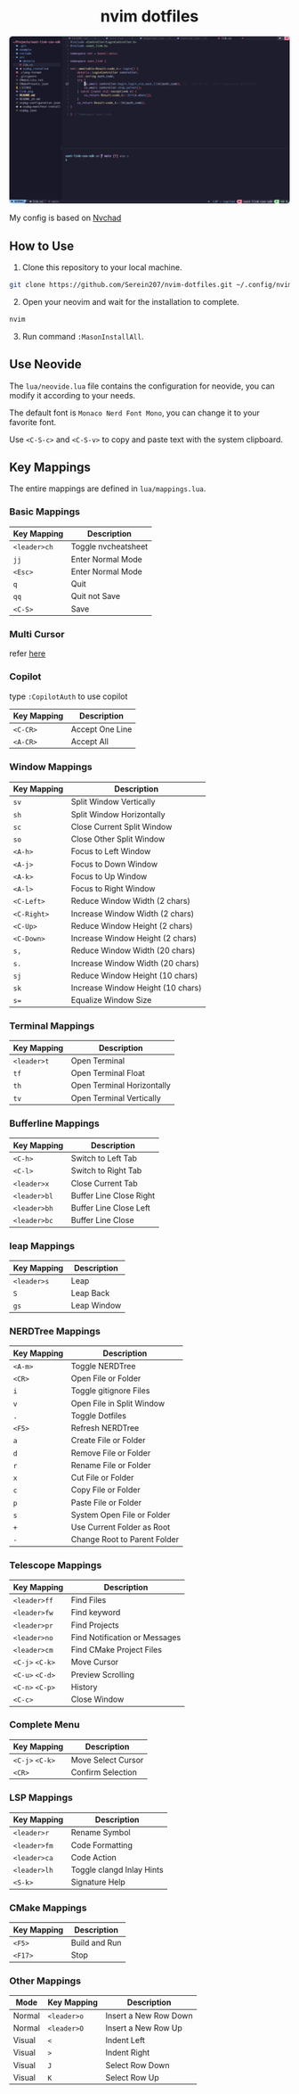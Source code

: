 <h1 align="center">nvim dotfiles</h1>

<div align="center"><img src = "images/image.png"></div>

My config is based on [Nvchad](https://nvchad.com)

## How to Use

1. Clone this repository to your local machine.

```bash
git clone https://github.com/Serein207/nvim-dotfiles.git ~/.config/nvim
```

2. Open your neovim and wait for the installation to complete.

```bash
nvim
```

3. Run command `:MasonInstallAll`.

## Use Neovide

The `lua/neovide.lua` file contains the configuration for neovide, you can modify it according to your needs.

The default font is `Monaco Nerd Font Mono`, you can change it to your favorite font.

Use `<C-S-c>` and `<C-S-v>` to copy and paste text with the system clipboard.

## Key Mappings

The entire mappings are defined in `lua/mappings.lua`.

### Basic Mappings

| Key Mapping  | Description         |
| ------------ | ------------------- |
| `<leader>ch` | Toggle nvcheatsheet |
| `jj`         | Enter Normal Mode   |
| `<Esc>`      | Enter Normal Mode   |
| `q`          | Quit                |
| `qq`         | Quit not Save       |
| `<C-S>`      | Save                |

### Multi Cursor

refer [here](https://github.com/mg979/vim-visual-multi)

### Copilot

type `:CopilotAuth` to use copilot

| Key Mapping | Description     |
| ----------- | --------------- |
| `<C-CR>`    | Accept One Line |
| `<A-CR>`    | Accept All      |

### Window Mappings

| Key Mapping | Description                       |
| ----------- | --------------------------------- |
| `sv`        | Split Window Vertically           |
| `sh`        | Split Window Horizontally         |
| `sc`        | Close Current Split Window        |
| `so`        | Close Other Split Window          |
| `<A-h>`     | Focus to Left Window              |
| `<A-j>`     | Focus to Down Window              |
| `<A-k>`     | Focus to Up Window                |
| `<A-l>`     | Focus to Right Window             |
| `<C-Left>`  | Reduce Window Width (2 chars)     |
| `<C-Right>` | Increase Window Width (2 chars)   |
| `<C-Up>`    | Reduce Window Height (2 chars)    |
| `<C-Down>`  | Increase Window Height (2 chars)  |
| `s,`        | Reduce Window Width (20 chars)    |
| `s.`        | Increase Window Width (20 chars)  |
| `sj`        | Reduce Window Height (10 chars)   |
| `sk`        | Increase Window Height (10 chars) |
| `s=`        | Equalize Window Size              |

### Terminal Mappings

| Key Mapping | Description                |
| ----------- | -------------------------- |
| `<leader>t` | Open Terminal              |
| `tf`        | Open Terminal Float        |
| `th`        | Open Terminal Horizontally |
| `tv`        | Open Terminal Vertically   |

### Bufferline Mappings

| Key Mapping  | Description             |
| ------------ | ----------------------- |
| `<C-h>`      | Switch to Left Tab      |
| `<C-l>`      | Switch to Right Tab     |
| `<leader>x`  | Close Current Tab       |
| `<leader>bl` | Buffer Line Close Right |
| `<leader>bh` | Buffer Line Close Left  |
| `<leader>bc` | Buffer Line Close       |

### leap Mappings

| Key Mapping | Description |
| ----------- | ----------- |
| `<leader>s` | Leap        |
| `S`         | Leap Back   |
| `gs`        | Leap Window |

### NERDTree Mappings

| Key Mapping | Description                  |
| ----------- | ---------------------------- |
| `<A-m>`     | Toggle NERDTree              |
| `<CR>`      | Open File or Folder          |
| `i`         | Toggle gitignore Files       |
| `v`         | Open File in Split Window    |
| `.`         | Toggle Dotfiles              |
| `<F5>`      | Refresh NERDTree             |
| `a`         | Create File or Folder        |
| `d`         | Remove File or Folder        |
| `r`         | Rename File or Folder        |
| `x`         | Cut File or Folder           |
| `c`         | Copy File or Folder          |
| `p`         | Paste File or Folder         |
| `s`         | System Open File or Folder   |
| `+`         | Use Current Folder as Root   |
| `-`         | Change Root to Parent Folder |

### Telescope Mappings

| Key Mapping     | Description                   |
| --------------- | ----------------------------- |
| `<leader>ff`    | Find Files                    |
| `<leader>fw`    | Find keyword                  |
| `<leader>pr`    | Find Projects                 |
| `<leader>no`    | Find Notification or Messages |
| `<leader>cm`    | Find CMake Project Files      |
| `<C-j>` `<C-k>` | Move Cursor                   |
| `<C-u>` `<C-d>` | Preview Scrolling             |
| `<C-n>` `<C-p>` | History                       |
| `<C-c>`         | Close Window                  |

### Complete Menu

| Key Mapping     | Description        |
| --------------- | ------------------ |
| `<C-j>` `<C-k>` | Move Select Cursor |
| `<CR>`          | Confirm Selection  |

### LSP Mappings

| Key Mapping  | Description               |
| ------------ | ------------------------- |
| `<leader>r`  | Rename Symbol             |
| `<leader>fm` | Code Formatting           |
| `<leader>ca` | Code Action               |
| `<leader>lh` | Toggle clangd Inlay Hints |
| `<S-k>`      | Signature Help            |

### CMake Mappings

| Key Mapping | Description   |
| ----------- | ------------- |
| `<F5>`      | Build and Run |
| `<F17>`     | Stop          |

### Other Mappings

| Mode   | Key Mapping | Description           |
| ------ | ----------- | --------------------- |
| Normal | `<leader>o` | Insert a New Row Down |
| Normal | `<leader>O` | Insert a New Row Up   |
| Visual | `<`         | Indent Left           |
| Visual | `>`         | Indent Right          |
| Visual | `J`         | Select Row Down       |
| Visual | `K`         | Select Row Up         |
